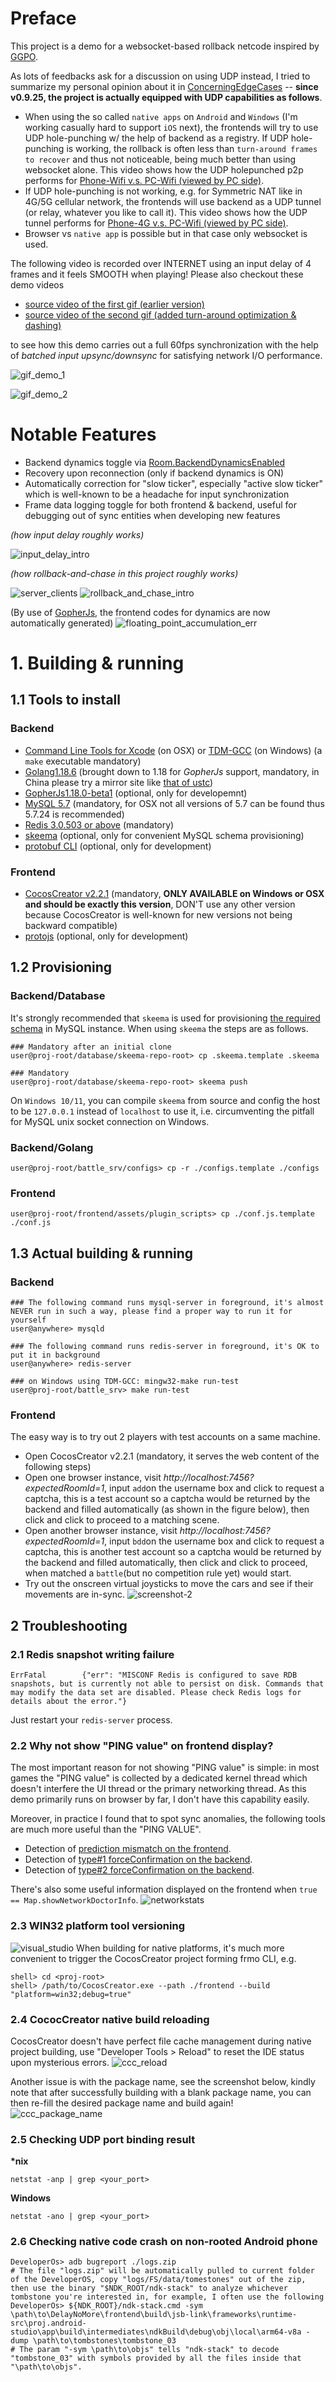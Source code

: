 # Preface 

This project is a demo for a websocket-based rollback netcode inspired by [GGPO](https://github.com/pond3r/ggpo/blob/master/doc/README.md). 

As lots of feedbacks ask for a discussion on using UDP instead, I tried to summarize my personal opinion about it in [ConcerningEdgeCases](./ConcerningEdgeCases.md) -- **since v0.9.25, the project is actually equipped with UDP capabilities as follows**.
- When using the so called `native apps` on `Android` and `Windows` (I'm working casually hard to support `iOS` next), the frontends will try to use UDP hole-punching w/ the help of backend as a registry. If UDP hole-punching is working, the rollback is often less than `turn-around frames to recover` and thus not noticeable, being much better than using websocket alone. This video shows how the UDP holepunched p2p performs for [Phone-Wifi v.s. PC-Wifi (viewed by PC side)](https://pan.baidu.com/s/1K6704bJKlrSBTVqGcXhajA?pwd=l7ok).
- If UDP hole-punching is not working, e.g. for Symmetric NAT like in 4G/5G cellular network, the frontends will use backend as a UDP tunnel (or relay, whatever you like to call it). This video shows how the UDP tunnel performs for [Phone-4G v.s. PC-Wifi (viewed by PC side)](https://pan.baidu.com/s/1IZVa5wVgAdeH6D-xsZYFUw?pwd=dgkj). 
- Browser vs `native app` is possible but in that case only websocket is used.

The following video is recorded over INTERNET using an input delay of 4 frames and it feels SMOOTH when playing! Please also checkout these demo videos
- [source video of the first gif (earlier version)](https://pan.baidu.com/s/1ML6hNupaPHPJRd5rcTvQvw?pwd=8ruc) 
- [source video of the second gif (added turn-around optimization & dashing)](https://pan.baidu.com/s/1isMcLvxax4NNkDgitV_FDg?pwd=s1i6) 

to see how this demo carries out a full 60fps synchronization with the help of _batched input upsync/downsync_ for satisfying network I/O performance.

![gif_demo_1](./charts/internet_fireball_explosion_wallmove_spedup.gif)

![gif_demo_2](./charts/internet_dash_turnaround_cut_spedup.gif)

# Notable Features
- Backend dynamics toggle via [Room.BackendDynamicsEnabled](https://github.com/genxium/DelayNoMore/blob/v0.9.14/battle_srv/models/room.go#L786)
- Recovery upon reconnection (only if backend dynamics is ON)
- Automatically correction for "slow ticker", especially "active slow ticker" which is well-known to be a headache for input synchronization
- Frame data logging toggle for both frontend & backend, useful for debugging out of sync entities when developing new features

_(how input delay roughly works)_

![input_delay_intro](./charts/InputDelayIntro.jpg)

_(how rollback-and-chase in this project roughly works)_

![server_clients](./charts/ServerClients.jpg)
![rollback_and_chase_intro](./charts/RollbackAndChase.jpg)

(By use of [GopherJs](https://github.com/gopherjs/gopherjs), the frontend codes for dynamics are now automatically generated)
![floating_point_accumulation_err](./charts/AvoidingFloatingPointAccumulationErr.jpg)

# 1. Building & running

## 1.1 Tools to install 
### Backend
- [Command Line Tools for Xcode](https://developer.apple.com/download/all/?q=command%20line%20tools) (on OSX) or [TDM-GCC](https://jmeubank.github.io/tdm-gcc/download/) (on Windows) (a `make` executable mandatory)
- [Golang1.18.6](https://golang.org/dl/) (brought down to 1.18 for _GopherJs_ support, mandatory, in China please try a mirror site like [that of ustc](https://mirrors.ustc.edu.cn/golang/))
- [GopherJs1.18.0-beta1](https://github.com/gopherjs/gopherjs/tree/v1.18.0-beta1) (optional, only for developemnt)
- [MySQL 5.7](https://dev.mysql.com/downloads/windows/installer/5.7.html) (mandatory, for OSX not all versions of 5.7 can be found thus 5.7.24 is recommended)
- [Redis 3.0.503 or above](https://redis.io/download/) (mandatory)
- [skeema](https://www.skeema.io/) (optional, only for convenient MySQL schema provisioning)
- [protobuf CLI](https://developers.google.com/protocol-buffers/docs/downloads) (optional, only for development)

### Frontend
- [CocosCreator v2.2.1](https://www.cocos.com/en/cocos-creator-2-2-1-released-with-performance-improvements) (mandatory, **ONLY AVAILABLE on Windows or OSX and should be exactly this version**, DON'T use any other version because CocosCreator is well-known for new versions not being backward compatible)
- [protojs](https://www.npmjs.com/package/protojs) (optional, only for development)

## 1.2 Provisioning
### Backend/Database
It's strongly recommended that `skeema` is used for provisioning [the required schema](https://github.com/genxium/DelayNoMore/tree/main/database/skeema-repo-root) in MySQL instance. When using `skeema` the steps are as follows.
```
### Mandatory after an initial clone
user@proj-root/database/skeema-repo-root> cp .skeema.template .skeema

### Mandatory
user@proj-root/database/skeema-repo-root> skeema push
```

On `Windows 10/11`, you can compile `skeema` from source and config the host to be `127.0.0.1` instead of `localhost` to use it, i.e. circumventing the pitfall for MySQL unix socket connection on Windows.

### Backend/Golang
```
user@proj-root/battle_srv/configs> cp -r ./configs.template ./configs
```

### Frontend
```
user@proj-root/frontend/assets/plugin_scripts> cp ./conf.js.template ./conf.js
```

## 1.3 Actual building & running
### Backend 
```
### The following command runs mysql-server in foreground, it's almost NEVER run in such a way, please find a proper way to run it for yourself
user@anywhere> mysqld

### The following command runs redis-server in foreground, it's OK to put it in background
user@anywhere> redis-server

### on Windows using TDM-GCC: mingw32-make run-test 
user@proj-root/battle_srv> make run-test
```

### Frontend
The easy way is to try out 2 players with test accounts on a same machine.
- Open CocosCreator v2.2.1 (mandatory, it serves the web content of the following steps)
- Open one browser instance, visit _http://localhost:7456?expectedRoomId=1_, input `add`on the username box and click to request a captcha, this is a test account so a captcha would be returned by the backend and filled automatically (as shown in the figure below), then click and click to proceed to a matching scene.
- Open another browser instance, visit _http://localhost:7456?expectedRoomId=1_, input `bdd`on the username box and click to request a captcha, this is another test account so a captcha would be returned by the backend and filled automatically, then click and click to proceed, when matched a `battle`(but no competition rule yet) would start.
- Try out the onscreen virtual joysticks to move the cars and see if their movements are in-sync.
![screenshot-2](./charts/screenshot-2.png)

## 2 Troubleshooting

### 2.1 Redis snapshot writing failure
```
ErrFatal        {"err": "MISCONF Redis is configured to save RDB snapshots, but is currently not able to persist on disk. Commands that may modify the data set are disabled. Please check Redis logs for details about the error."}
```

Just restart your `redis-server` process.

### 2.2 Why not show "PING value" on frontend display? 
The most important reason for not showing "PING value" is simple: in most games the "PING value" is collected by a dedicated kernel thread which doesn't interfere the UI thread or the primary networking thread. As this demo primarily runs on browser by far, I don't have this capability easily.

Moreover, in practice I found that to spot sync anomalies, the following tools are much more useful than the "PING VALUE".  
- Detection of [prediction mismatch on the frontend](https://github.com/genxium/DelayNoMore/blob/v0.9.19/frontend/assets/scripts/Map.js#L842).
- Detection of [type#1 forceConfirmation on the backend](https://github.com/genxium/DelayNoMore/blob/v0.9.19/battle_srv/models/room.go#L1246).
- Detection of [type#2 forceConfirmation on the backend](https://github.com/genxium/DelayNoMore/blob/v0.9.19/battle_srv/models/room.go#L1259).

There's also some useful information displayed on the frontend when `true == Map.showNetworkDoctorInfo`.
![networkstats](./charts/networkstats.png)

### 2.3 WIN32 platform tool versioning
![visual_studio](./charts/VisualStudioSetup.png)
When building for native platforms, it's much more convenient to trigger the CocosCreator project forming frmo CLI, e.g.
```
shell> cd <proj-root>
shell> /path/to/CocosCreator.exe --path ./frontend --build "platform=win32;debug=true"
```

### 2.4 CococCreator native build reloading
CocosCreator doesn't have perfect file cache management during native project building, use "Developer Tools > Reload" to reset the IDE status upon mysterious errors.
![ccc_reload](./charts/NativeBuildReload.png)

Another issue is with the package name, see the screenshot below, kindly note that after successfully building with a blank package name, you can then re-fill the desired package name and build again! 
![ccc_package_name](./charts/PackageNameIssueInCcc.png)

### 2.5 Checking UDP port binding result
__*nix__
``` 
netstat -anp | grep <your_port>
``` 

__Windows__
``` 
netstat -ano | grep <your_port>
``` 

### 2.6 Checking native code crash on non-rooted Android phone 
```
DeveloperOs> adb bugreport ./logs.zip
# The file "logs.zip" will be automatically pulled to current folder of the DeveloperOS, copy "logs/FS/data/tomestones" out of the zip, then use the binary "$NDK_ROOT/ndk-stack" to analyze whichever tombstone you're interested in, for example, I often use the following
DeveloperOs> ${NDK_ROOT}/ndk-stack.cmd -sym \path\to\DelayNoMore\frontend\build\jsb-link\frameworks\runtime-src\proj.android-studio\app\build\intermediates\ndkBuild\debug\obj\local\arm64-v8a -dump \path\to\tombstones\tombstone_03  
# The param "-sym \path\to\objs" tells "ndk-stack" to decode "tombstone_03" with symbols provided by all the files inside that "\path\to\objs".
```
